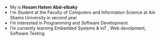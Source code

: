 - My is **Hosam Hatem Abd-elbaky**
- I'm Student at the Faculty of Computers and Information Science at Ain Shams University in second year
- I’m interested in Programming and Software Development
- I’m currently learning Embedded Systems & IoT , Web devolpment, Software Testing

